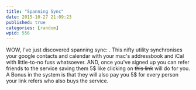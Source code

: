 ```yaml
---
title: "Spanning Sync"
date: 2015-10-27 21:09:23
published: true
categories: [random]
wpid: 556
---
```


WOW, I've just discovered spanning sync: . This nifty utility synchronises your google contacts and calendar with your mac's addressbook and iCal with little-to-no fuss whatsoever. AND, once you've signed up you can refer friends to the service saving them 5$ like clicking on ~~this link~~ will do for you. A Bonus in the system is that they will also pay you 5$ for every person your link refers who also buys the service.